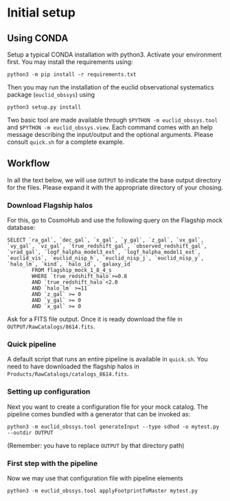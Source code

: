 # Initial setup


## Using CONDA

Setup a typical CONDA installation with python3. Activate your environment first. You may install the requirements using:
```
python3 -m pip install -r requirements.txt
```

Then you may run the installation of the euclid observational systematics package (`euclid_obssys`) using
```
python3 setup.py install
```

Two basic tool are made available through `$PYTHON -m euclid_obssys.tool` and `$PYTHON -m euclid_obssys.view`. Each command comes with
an help message describing the input/output and the optional arguments. Please consult `quick.sh` for a complete example.

## Workflow

In all the text below, we will use `OUTPUT` to indicate the base output directory for the files. Please expand it with the appropriate directory of your
chosing.


### Download Flagship halos

For this, go to CosmoHub and use the following query on the Flagship mock database:
```
SELECT `ra_gal`, `dec_gal`, `x_gal`, `y_gal`, `z_gal`, `vx_gal`, `vy_gal`, `vz_gal`, `true_redshift_gal`, `observed_redshift_gal`, `vrad_gal`, `logf_halpha_model3_ext`, `logf_halpha_model1_ext`, `euclid_vis`, `euclid_nisp_h`, `euclid_nisp_j`, `euclid_nisp_y`, `halo_lm`, `kind`, `halo_id`, `galaxy_id`
        FROM flagship_mock_1_8_4_s
        WHERE `true_redshift_halo`>=0.8
        AND `true_redshift_halo`<2.0
        AND `halo_lm` >=11
        AND `z_gal` >= 0
        AND `y_gal` >= 0
        AND `x_gal` >= 0
```

Ask for a FITS file output. Once it is ready download the file in `OUTPUT/RawCatalogs/8614.fits`. 


### Quick pipeline

A default script that runs an entire pipeline is available in `quick.sh`. You need to have downloaded the flagship halos in `Products/RawCatalogs/catalogs_8614.fits`.

### Setting up configuration

Next you want to create a configuration file for your mock catalog. The pipeline comes bundled with
a generator that can be invoked as:
```shell
python3 -m euclid_obssys.tool generateInput --type sdhod -o mytest.py  --outdir OUTPUT
```
(Remember: you have to replace `OUTPUT`  by that directory path)


### First step with the pipeline

Now we may use that configuration file with pipeline elements
```shell
python3 -m euclid_obssys.tool applyFootprintToMaster mytest.py 
```
